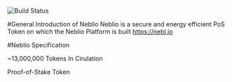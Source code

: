 ![Build Status](https://travis-ci.org/NeblioTeam/neblio.svg?branch=master)

#General Introduction of Neblio
Neblio is a secure and energy efficient PoS Token on which the Neblio Platform is built
https://nebl.io

#Neblio Specification

~13,000,000 Tokens In Cirulation

Proof-of-Stake Token



